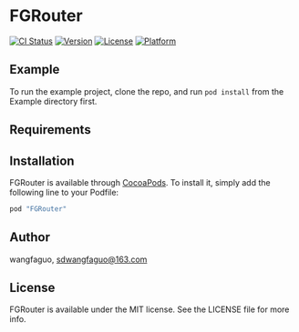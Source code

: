 # FGRouter

[![CI Status](http://img.shields.io/travis/wangfaguo/FGRouter.svg?style=flat)](https://travis-ci.org/wangfaguo/FGRouter)
[![Version](https://img.shields.io/cocoapods/v/FGRouter.svg?style=flat)](http://cocoapods.org/pods/FGRouter)
[![License](https://img.shields.io/cocoapods/l/FGRouter.svg?style=flat)](http://cocoapods.org/pods/FGRouter)
[![Platform](https://img.shields.io/cocoapods/p/FGRouter.svg?style=flat)](http://cocoapods.org/pods/FGRouter)

## Example

To run the example project, clone the repo, and run `pod install` from the Example directory first.

## Requirements

## Installation

FGRouter is available through [CocoaPods](http://cocoapods.org). To install
it, simply add the following line to your Podfile:

```ruby
pod "FGRouter"
```

## Author

wangfaguo, sdwangfaguo@163.com

## License

FGRouter is available under the MIT license. See the LICENSE file for more info.
